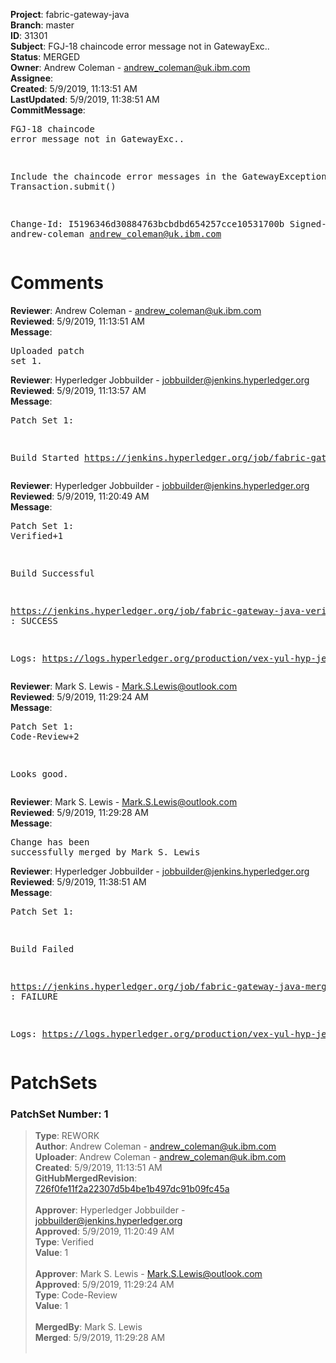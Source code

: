<strong>Project</strong>: fabric-gateway-java<br><strong>Branch</strong>: master<br><strong>ID</strong>: 31301<br><strong>Subject</strong>: FGJ-18 chaincode error message not in GatewayExc..<br><strong>Status</strong>: MERGED<br><strong>Owner</strong>: Andrew Coleman - andrew_coleman@uk.ibm.com<br><strong>Assignee</strong>:<br><strong>Created</strong>: 5/9/2019, 11:13:51 AM<br><strong>LastUpdated</strong>: 5/9/2019, 11:38:51 AM<br><strong>CommitMessage</strong>:<br><pre>FGJ-18 chaincode error message not in GatewayExc..

Include the chaincode error messages in the GatewayException
in Transaction.submit()

Change-Id: I5196346d30884763bcbdbd654257cce10531700b
Signed-off-by: andrew-coleman <andrew_coleman@uk.ibm.com>
</pre><h1>Comments</h1><strong>Reviewer</strong>: Andrew Coleman - andrew_coleman@uk.ibm.com<br><strong>Reviewed</strong>: 5/9/2019, 11:13:51 AM<br><strong>Message</strong>: <pre>Uploaded patch set 1.</pre><strong>Reviewer</strong>: Hyperledger Jobbuilder - jobbuilder@jenkins.hyperledger.org<br><strong>Reviewed</strong>: 5/9/2019, 11:13:57 AM<br><strong>Message</strong>: <pre>Patch Set 1:

Build Started https://jenkins.hyperledger.org/job/fabric-gateway-java-verify-x86_64/12/</pre><strong>Reviewer</strong>: Hyperledger Jobbuilder - jobbuilder@jenkins.hyperledger.org<br><strong>Reviewed</strong>: 5/9/2019, 11:20:49 AM<br><strong>Message</strong>: <pre>Patch Set 1: Verified+1

Build Successful 

https://jenkins.hyperledger.org/job/fabric-gateway-java-verify-x86_64/12/ : SUCCESS

Logs: https://logs.hyperledger.org/production/vex-yul-hyp-jenkins-3/fabric-gateway-java-verify-x86_64/12</pre><strong>Reviewer</strong>: Mark S. Lewis - Mark.S.Lewis@outlook.com<br><strong>Reviewed</strong>: 5/9/2019, 11:29:24 AM<br><strong>Message</strong>: <pre>Patch Set 1: Code-Review+2

Looks good.</pre><strong>Reviewer</strong>: Mark S. Lewis - Mark.S.Lewis@outlook.com<br><strong>Reviewed</strong>: 5/9/2019, 11:29:28 AM<br><strong>Message</strong>: <pre>Change has been successfully merged by Mark S. Lewis</pre><strong>Reviewer</strong>: Hyperledger Jobbuilder - jobbuilder@jenkins.hyperledger.org<br><strong>Reviewed</strong>: 5/9/2019, 11:38:51 AM<br><strong>Message</strong>: <pre>Patch Set 1:

Build Failed 

https://jenkins.hyperledger.org/job/fabric-gateway-java-merge-x86_64/6/ : FAILURE

Logs: https://logs.hyperledger.org/production/vex-yul-hyp-jenkins-3/fabric-gateway-java-merge-x86_64/6</pre><h1>PatchSets</h1><h3>PatchSet Number: 1</h3><blockquote><strong>Type</strong>: REWORK<br><strong>Author</strong>: Andrew Coleman - andrew_coleman@uk.ibm.com<br><strong>Uploader</strong>: Andrew Coleman - andrew_coleman@uk.ibm.com<br><strong>Created</strong>: 5/9/2019, 11:13:51 AM<br><strong>GitHubMergedRevision</strong>: [726f0fe11f2a22307d5b4be1b497dc91b09fc45a](https://github.com/hyperledger-gerrit-archive/fabric-gateway-java/commit/726f0fe11f2a22307d5b4be1b497dc91b09fc45a)<br><br><strong>Approver</strong>: Hyperledger Jobbuilder - jobbuilder@jenkins.hyperledger.org<br><strong>Approved</strong>: 5/9/2019, 11:20:49 AM<br><strong>Type</strong>: Verified<br><strong>Value</strong>: 1<br><br><strong>Approver</strong>: Mark S. Lewis - Mark.S.Lewis@outlook.com<br><strong>Approved</strong>: 5/9/2019, 11:29:24 AM<br><strong>Type</strong>: Code-Review<br><strong>Value</strong>: 1<br><br><strong>MergedBy</strong>: Mark S. Lewis<br><strong>Merged</strong>: 5/9/2019, 11:29:28 AM<br><br></blockquote>